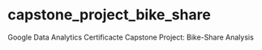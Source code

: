 # capstone_project_bike_share
Google Data Analytics Certificacte Capstone Project: Bike-Share Analysis
